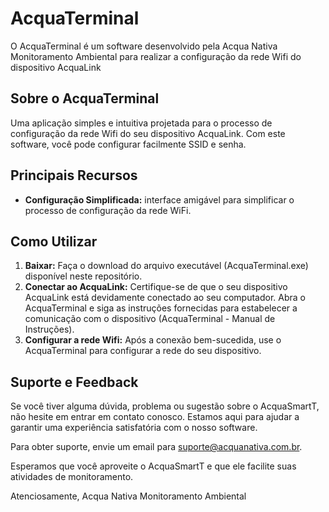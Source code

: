 # AcquaTerminal

O AcquaTerminal é um software desenvolvido pela Acqua Nativa Monitoramento Ambiental para realizar a configuração da rede Wifi do dispositivo AcquaLink

## Sobre o AcquaTerminal

Uma aplicação simples e intuitiva projetada para o processo de configuração da rede Wifi do seu dispositivo AcquaLink. Com este software, você pode configurar facilmente SSID e senha.

## Principais Recursos
- **Configuração Simplificada:** interface amigável para simplificar o processo de configuração da rede WiFi.

## Como Utilizar

1. **Baixar:** Faça o download do arquivo executável (AcquaTerminal.exe) disponível neste repositório.
2. **Conectar ao AcquaLink:** Certifique-se de que o seu dispositivo AcquaLink está devidamente conectado ao seu computador. Abra o AcquaTerminal e siga as instruções fornecidas para estabelecer a comunicação com o dispositivo (AcquaTerminal - Manual de Instruções).
3. **Configurar a rede Wifi:** Após a conexão bem-sucedida, use o AcquaTerminal para configurar a rede do seu dispositivo.

## Suporte e Feedback

Se você tiver alguma dúvida, problema ou sugestão sobre o AcquaSmartT, não hesite em entrar em contato conosco. Estamos aqui para ajudar a 
garantir uma experiência satisfatória com o nosso software.

Para obter suporte, envie um email para suporte@acquanativa.com.br.

Esperamos que você aproveite o AcquaSmartT e que ele facilite suas atividades de monitoramento.

Atenciosamente,
Acqua Nativa Monitoramento Ambiental